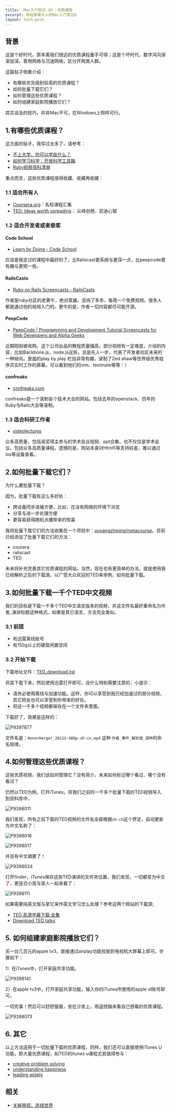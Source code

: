 ```yaml
---
title:  Mac入门笔记（6）：优质课程  
excerpt: 写给家属大人的Mac入门笔记6   
layout: tech-post
---
```


## 背景

这是个好时代，原本离我们很远的优质课程垂手可得；这是个坏时代，数字鸿沟渐渐加深。善用网络与沉迷网络，区分开两类人群。

这篇帖子侧重介绍：

* 有哪些优先级别较高的优质课程？
* 如何批量下载它们？
* 如何管理这些优质课程？
* 如何组建家庭影院播放它们？

其实谈及的技巧，并非Mac不可，在Windows上照样可行。

## 1.有哪些优质课程？

这方面的帖子，我写过太多了，请参考：

* [不上大学，你可以学些什么？](http://www.yangzhiping.com/psy/open-classroom.html)
* [如何学习科学：开放科学工具箱](http://www.yangzhiping.com/psy/open-science-toolbox.html)
* [Ruby视频资料清单](http://www.yangzhiping.com/tech/ruby-casts.html)

重点而言，这些优质课程值得收藏、收藏再收藏：

### 1.1 适合所有人

* [Coursera.org](https://www.coursera.org/)：名校课程汇集
* [TED: Ideas worth spreading](http://www.ted.com/)： 尖峰创想，启迪心智

### 1.2 适合开发者或者极客

#### Code School

* [Learn by Doing - Code School](http://www.codeschool.com/)

应该是我定过的课程中最好的了。比Railscast更系统与更深一点，比peepcode更有趣与更短一些。

#### RailsCasts

* [Ruby on Rails Screencasts - RailsCasts](http://railscasts.com/)

作者是ruby社区的老黄牛，绝对英雄。坚持了多年，每周一个免费视频。很多人都是通过他的视频入门的。更牛的是，作者一切内容都尽可能开源。

#### PeepCode

* [PeepCode | Programming and Development Tutorial Screencasts for Web Developers and Alpha Geeks](https://peepcode.com/)

近期刚刚被收购。这个公司出品的教程质量偏高，部分视频有一定难度，介绍的内容，比如Backbone.js，node.js这些，总是先人一步，代表了开发者社区未来的一种倾向。里面的play by play 栏目非常有趣，录制了Zed shaw等世界级优秀程序员实时工作的屏幕。可以看到他们的vim、textmate等等：）

#### confreaks

* [confreaks.com](http://confreaks.com/)

confreaks是一个录制各个技术大会的网站。包括去年的openstack、历年的Ruby与Rails大会等录制。

### 1.3 适合科研工作者

* [videolectures](http://videolectures.net/)

众多高质量，包括诺奖得主参与的学术会议视频、ppt合集。也不仅仅是学术会议。包括众多高质量课程。遗憾的是，网站本身对Html5等支持较差，难以通过ios等设备查看。

## 2.如何批量下载它们？

为什么要批量下载？

因为，批量下载有这么多好处：

* 跨设备同步进展方便，比如，在没有网络的环境下浏览
* 分享与进一步处理方便
* 更容易获得随机点播带来的惊喜

我将批量下载它们的方法收集在一个项目中：[ouyangzhiping/metacourse](https://github.com/ouyangzhiping/metacourse)。目前已经添加了批量下载它们的方法：

* courera
* railscast
* TED

未来将补充完善其它优质课程的网站。当然，现在也有更简单的办法，就是使用我已经解析之后的下载源。以广受大众欢迎的TED来举例，如何批量下载。

## 3.如何批量下载一千个TED中文视频

我们的目标是下载一千多个TED中文语言版本的视频，并且文件名最好重命名为作者_演讲标题这种格式。如果是其它语言，方法完全类似。

### 3.1 前提

* 有迅雷离线账号
* 有150g以上的硬盘闲置空间

### 3.2 开始下载

下载地址文件：[TED_download.list](https://raw.github.com/ouyangzhiping/metacourse/master/download/TED_download.list)

将其下载下来，然后使用迅雷打开即可。没什么特别需要注意的，小提示：

* 请务必使用离线与加速功能。这样，你可以享受到我已经加速过的部分视频，其它网友也可以享受到你带来的好处。
* 将这一千多个视频都保存在一个文件夹里面。

下载好了，效果是这样的：

![P9397877](../../images/mac/mac6/p9397877.jpg) 


文件名是：`HonorHarger_2011S-480p-zh-cn.mp4` 这种 `作者_事件_解析度_语种`的命名规律。

## 4.如何管理这些优质课程？

这些优质视频，我们该如何管理它？没有简介，未来如何标记哪个看过、哪个没有看过？

仍然以TED为例。打开iTunes，将我们之前的一千多个批量下载的TED视频导入到资料库中，

![P9398011](../../images/mac/mac6/p9398011.jpg)


我们发现，所有之前下载的TED视频的文件名全部根据`zh-ch`这个界定，自动更新为中文名称了：

![P9398016](../../images/mac/mac6/p9398016.jpg)
 
![P9398017](../../images/mac/mac6/p9398017.jpg)


并且有中文摘要了！

![P9398024](../../images/mac/mac6/p9398024.jpg)


打开finder，iTunes保存这些TED演讲的文件夹位置，我们发现，一切都变为中文了，更适合小孩与家人一起来看了：

![P9398111](../../images/mac/mac6/p9398111.jpg)


如果需要纯英文版与拿它来作英文学习怎么处理？参考这两个网站的下载源;

* [TED 高清字幕下载 全集](http://www.11131719.com/)
* [Download TED talks](http://metated.petarmaric.com/)

## 5. 如何组建家庭影院播放它们？

买一台几百元的apple tv3，直接通过airplay功能投放到电视机大屏幕上即可。步骤如下：

1）在iTunes中，打开家庭共享功能。

 
![P9398141](../../images/mac/mac6/p9398141.jpg)


2）在apple tv3中，打开家庭共享功能，输入你的iTunes所使用的apple id账号即可。

一切完事！然后可以舒舒服服，坐在沙发上，用遥控器来看自己想看的优质课程。

![P9398073](../../images/mac/mac6/p9398073.jpg)


## 6. 其它

以上方法适用于一切批量下载的优质课程，同样，我们还可以直接使用iTunes U功能，即大量优质课程，如TED的itunes u课程尤其值得参与：

* [creative problem solving ](https://itunes.apple.com/us/course/creative-problem-solving/id499099545)
* [understanding happiness ](https://itunes.apple.com/us/course/understanding-happiness/id497857361)
* [leading wisely](https://itunes.apple.com/us/course/leading-wisely/id512987525)

## 相关

* [关掉电视，连线世界](http://www.douban.com/note/264824466/)

